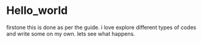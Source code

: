 # Hello_world
firstone
this is done as per the guide.
i love explore different types of codes and write some on my own.
lets see what happens.
